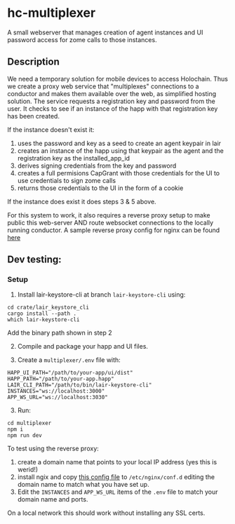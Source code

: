 # hc-multiplexer

A small webserver that manages creation of agent instances and UI password access for zome calls to those instances.

## Description

We need a temporary solution for mobile devices to access Holochain.  Thus we create a proxy web service that "multiplexes" connections to a conductor and makes them available over the web, as simplified hosting solution.  The service requests a registration key and password from the user. It checks to see if an instance of the happ with that registration key has been created.  

If the instance doesn't exist it:
1.  uses the password and key as a seed to create an agent keypair in lair
2.  creates an instance of the happ using that keypair as the agent and the registration key as the installed_app_id
3.  derives signing credentials from the key and password
4.  creates a full permisions CapGrant with those credentials for the UI to use credentials to sign zome calls
5.  returns those credentials to the UI in the form of a cookie

If the instance does exist it does steps 3 & 5 above.

For this system to work, it also requires a reverse proxy setup to make public this web-server AND route websocket connections to the locally running conductor.  A sample reverse proxy config for nginx can be found [here](00-reverse-proxy.conf)

## Dev testing:

### Setup

1. Install lair-keystore-cli at branch `lair-keystore-cli` using:
```
cd crate/lair_keystore_cli
cargo install --path .
which lair-keystore-cli
```
Add the binary path shown in step 2

2. Compile and package your happ and UI files.

3. Create a `multiplexer/.env` file with:
```
HAPP_UI_PATH="/path/to/your-app/ui/dist"
HAPP_PATH="/path/to/your-app.happ"
LAIR_CLI_PATH="/path/to/bin/lair-keystore-cli"
INSTANCES="ws://localhost:3000"
APP_WS_URL="ws://localhost:3030"
```

3. Run:
```
cd multiplexer
npm i
npm run dev
```

To test using the reverse proxy:

1. create a domain name that points to your local IP address (yes this is werid!)
2. install ngix and copy [this config file](00-reverse-proxy.conf) to `/etc/nginx/conf.d` editing the domain name to match what you have set up.
3. Edit the `INSTANCES` and `APP_WS_URL` items of the `.env` file to match your domain name and ports.

On a local network this should work without installing any SSL certs.
